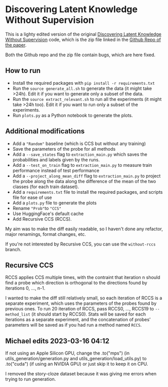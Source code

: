 # Discovering Latent Knowledge Without Supervision

This is a lighty edited version of the original [Discovering Latent Knowledge Without Supervision](https://arxiv.org/pdf/2212.03827.pdf) code, which is the zip file linked in the [Github Repo of the paper](https://github.com/collin-burns/discovering_latent_knowledge/).

Both the Github repo and the zip file contain bugs, which are here fixed.

## How to run

- Install the required packages with `pip install -r requirements.txt`
- Run the `source generate_all.sh` to generate the data (it might take >24h). Edit it if you want to generate only a subset of the data.
- Run the `source extract_relevant.sh` to run all the experiments (it might take >24h too). Edit it if you want to run only a subset of the experiments.
- Run `plots.py` as a Python notebook to generate the plots.

## Additional modifications

- Add a `"Random"` baseline (which is CCS but without any training)
- Save the parameters of the probe for all methods
- Add a `--save_states` flag to `extraction_main.py` which saves the probabilities and labels given by the runs.
- Add a `--test_on_train` flag to `extraction_main.py` to measure train performance instead of test performance
- Add a `--project_along_mean_diff` flag to `extraction_main.py` to project the probe along the data along the difference of the mean of the two classes (for each train dataset).
- Add a `requirements.txt` file to install the required packages, and scripts file for ease of use
- Add a `plots.py` file to generate the plots
- Rename `"Prob"`to `"CCS"`
- Use HuggingFace's default cache
- Add Recursive CCS (RCCS).

My aim was to make the diff easily readable, so I haven't done any refactor, major renamings, format changes, etc.

If you're not interested by Recursive CCS, you can use the `without-rccs` branch.

## Recursive CCS

RCCS applies CCS multiple times, with the contraint that iteration n should find a probe which direction is orthogonal to the directions found by iterations 0, ..., n-1.

I wanted to make the diff still relatively small, so each iteration of RCCS is a separate experiment, which uses the parameters of the probes found by previous ones. To run 20 iteration of RCCS, pass RCCS0, ..., RCCS19 to `--method_list` (it should start by RCCS0). Stats will be saved for each iterations as a separate experiment, and the concatenation of probes' parameters will be saved as if you had run a method named `RCCS`.

## Michael edits 2023-03-16 04:12
If not using an Apple Silicon GPU, change the .to("mps") (in utils_generation/generation.py and utils_generation/load_utils.py) to .to("cuda") (if using an NVIDIA GPU) or just skip it to keep it on CPU.

I removed the story-cloze dataset because it was giving me errors when trying to run generation.
